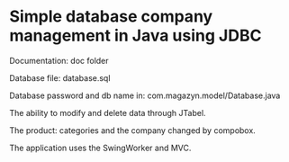 Simple database company management in Java using JDBC
=============

Documentation: doc folder

Database file: database.sql

Database password and db name in: com.magazyn.model/Database.java

The ability to modify and delete data through JTabel.

The product: categories and the company changed by compobox.

The application uses the SwingWorker and MVC.
